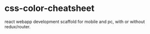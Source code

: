 # css-color-cheatsheet

react webapp development scaffold for mobile and pc, with or without redux/router.
